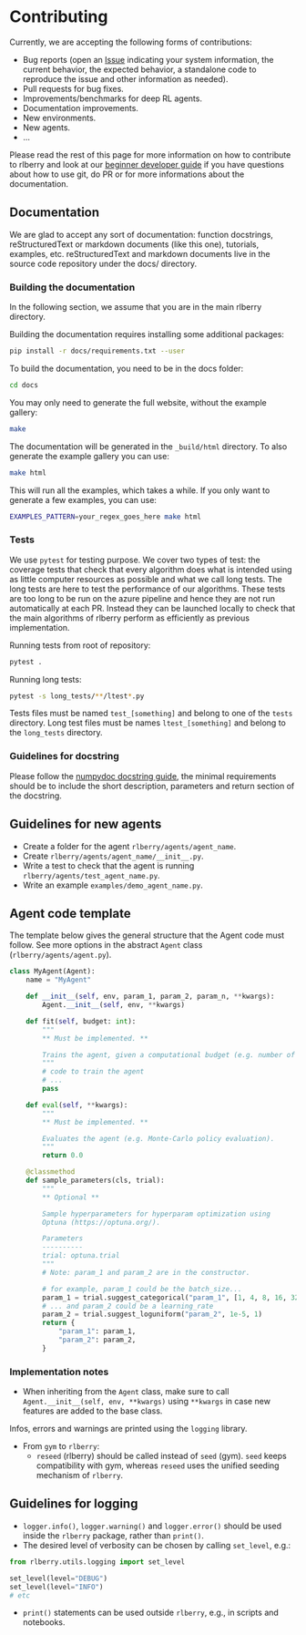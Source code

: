 # Contributing

Currently, we are accepting the following forms of contributions:

- Bug reports (open
  an [Issue](https://github.com/rlberry-py/rlberry/issues/new?assignees=&labels=&template=bug_report.md&title=)
  indicating your system information, the current behavior, the expected behavior, a standalone code to reproduce the
  issue and other information as needed).
- Pull requests for bug fixes.
- Improvements/benchmarks for deep RL agents.
- Documentation improvements.
- New environments.
- New agents.
- ...

Please read the rest of this page for more information on how to contribute to
rlberry and look at our [beginner developer guide](dev_guide) if you have questions
about how to use git, do PR or for more informations about the documentation.


## Documentation

We are glad to accept any sort of documentation: function docstrings, reStructuredText or markdown documents (like this one), tutorials, examples, etc. reStructuredText and markdown documents live in the source code repository under the docs/ directory.

### Building the documentation
In the following section, we assume that you are in the main rlberry directory.

Building the documentation requires installing some additional packages:
```bash
pip install -r docs/requirements.txt --user
```
To build the documentation, you need to be in the docs folder:
```bash
cd docs
```
You may only need to generate the full website, without the example gallery:
```bash
make
```
The documentation will be generated in the `_build/html` directory. To also generate the example gallery you can use:
```bash
make html
```
This will run all the examples, which takes a while. If you only want to generate a few examples, you can use:
```bash
EXAMPLES_PATTERN=your_regex_goes_here make html
```

### Tests

We use `pytest` for testing purpose. We cover two types of test: the coverage tests that check that every algorithm does what is intended using as little computer resources as possible and what we call long tests. The long tests are here to test the performance of our algorithms. These tests are too long to be run on the azure pipeline and hence they are not run automatically at each PR. Instead they can be launched locally to check that the main algorithms of rlberry perform as efficiently as previous implementation.

Running tests from root of repository:
```bash
pytest .
```

Running long tests:
```bash
pytest -s long_tests/**/ltest*.py
```

Tests files must be named `test_[something]` and belong to one of the `tests` directory. Long test files must be names  `ltest_[something]` and belong to the `long_tests` directory.

### Guidelines for docstring


Please follow the [numpydoc docstring guide](https://numpydoc.readthedocs.io/en/latest/format.html), the minimal requirements should be to include the short description, parameters and  return section of the docstring.

## Guidelines for new agents

* Create a folder for the agent `rlberry/agents/agent_name`.
* Create `rlberry/agents/agent_name/__init__.py`.
* Write a test to check that the agent is running `rlberry/agents/test_agent_name.py`.
* Write an example `examples/demo_agent_name.py`.

## Agent code template

The template below gives the general structure that the Agent code must follow. See more options in the abstract `Agent`
class (`rlberry/agents/agent.py`).

```python
class MyAgent(Agent):
    name = "MyAgent"

    def __init__(self, env, param_1, param_2, param_n, **kwargs):
        Agent.__init__(self, env, **kwargs)

    def fit(self, budget: int):
        """
        ** Must be implemented. **

        Trains the agent, given a computational budget (e.g. number of steps or episodes).
        """
        # code to train the agent
        # ...
        pass

    def eval(self, **kwargs):
        """
        ** Must be implemented. **

        Evaluates the agent (e.g. Monte-Carlo policy evaluation).
        """
        return 0.0

    @classmethod
    def sample_parameters(cls, trial):
        """
        ** Optional **

        Sample hyperparameters for hyperparam optimization using
        Optuna (https://optuna.org/).

        Parameters
        ----------
        trial: optuna.trial
        """
        # Note: param_1 and param_2 are in the constructor.

        # for example, param_1 could be the batch_size...
        param_1 = trial.suggest_categorical("param_1", [1, 4, 8, 16, 32, 64])
        # ... and param_2 could be a learning_rate
        param_2 = trial.suggest_loguniform("param_2", 1e-5, 1)
        return {
            "param_1": param_1,
            "param_2": param_2,
        }
```

### Implementation notes

* When inheriting from the `Agent` class, make sure to call `Agent.__init__(self, env, **kwargs)` using `**kwargs` in
  case new features are added to the base class.

Infos, errors and warnings are printed using the `logging` library.

* From `gym` to `rlberry`:
    * `reseed` (rlberry) should be called instead of `seed` (gym). `seed` keeps compatibility with gym, whereas `reseed`
      uses the unified seeding mechanism of `rlberry`.

## Guidelines for logging

* `logger.info()`, `logger.warning()` and `logger.error()` should be used inside the `rlberry` package, rather
  than `print()`.
* The desired level of verbosity can be chosen by calling `set_level`, e.g.:

```python
from rlberry.utils.logging import set_level

set_level(level="DEBUG")
set_level(level="INFO")
# etc
```

* `print()` statements can be used outside `rlberry`, e.g., in scripts and notebooks.
